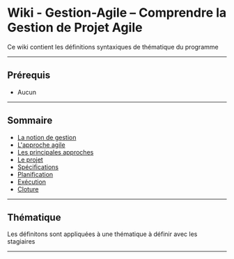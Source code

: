 # Wiki - Gestion-Agile – Comprendre la Gestion de Projet Agile

Ce wiki contient les définitions syntaxiques de thématique du programme

___

## Prérequis

* Aucun

___

## Sommaire

* [La notion de gestion](https://github.com/seeren-training/Gestion-Agile/wiki/01)
* [L'approche agile](https://github.com/seeren-training/Gestion-Agile/wiki/02)
* [Les principales approches](https://github.com/seeren-training/Gestion-Agile/wiki/03)
* [Le projet](https://github.com/seeren-training/Gestion-Agile/wiki/04)
* [Spécifications](https://github.com/seeren-training/Gestion-Agile/wiki/05)
* [Planification](https://github.com/seeren-training/Gestion-Agile/wiki/06)
* [Exécution](https://github.com/seeren-training/Gestion-Agile/wiki/07)
* [Cloture](https://github.com/seeren-training/Gestion-Agile/wiki/08)

___

## Thématique

Les définitons sont appliquées à une thématique à définir avec les stagiaires

___
